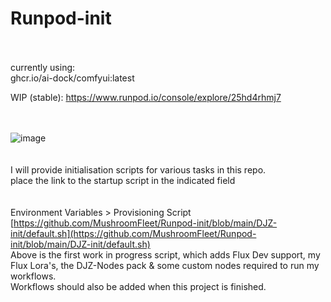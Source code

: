 # Runpod-init <br />
<br /><br />
currently using: <br />
ghcr.io/ai-dock/comfyui:latest <br />

WIP (stable): https://www.runpod.io/console/explore/25hd4rhmj7

<br /><br />
![image](https://github.com/user-attachments/assets/d2aa2164-e651-4bc9-9f22-d1723b20acb7) <br />
<br /><br />
I will provide initialisation scripts for various tasks in this repo. <br />
place the link to the startup script in the indicated field <br />
<br /><br />
Environment Variables > Provisioning Script <br />
[https://github.com/MushroomFleet/Runpod-init/blob/main/DJZ-init/default.sh](https://github.com/MushroomFleet/Runpod-init/blob/main/DJZ-init/default.sh) <br />
Above is the first work in progress script, which adds Flux Dev support, my Flux Lora's, the DJZ-Nodes pack & some custom nodes required to run my workflows. <br />
Workflows should also be added when this project is finished.


